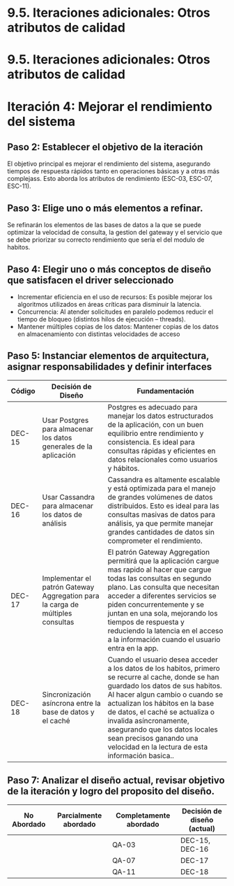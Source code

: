 # 9.5. Iteraciones adicionales: Otros atributos de calidad

# 9.5. Iteraciones adicionales: Otros atributos de calidad

# Iteración 4: Mejorar el rendimiento del sistema

## Paso 2: Establecer el objetivo de la iteración
El objetivo principal es mejorar el rendimiento del sistema, asegurando tiempos de respuesta rápidos tanto en operaciones básicas y a otras más complejass. Esto aborda los atributos de rendimiento (ESC-03, ESC-07, ESC-11).

## Paso 3: Elige uno o más elementos a refinar.
Se refinarán los elementos de las bases de datos a la que se puede optimizar la velocidad de consulta, la gestion del gateway y el servicio que se debe priorizar su correcto rendimiento que sería el del modulo de habitos.

## Paso 4: Elegir uno o más conceptos de diseño que satisfacen el driver seleccionado
- Incrementar eficiencia en el uso de recursos: Es posible mejorar los algoritmos utilizados en áreas críticas para disminuir la latencia.
- Concurrencia:  Al atender solicitudes en paralelo podemos reducir el tiempo de bloqueo (distintos hilos de ejecución – threads).
- Mantener múltiples copias de los datos: Mantener copias de los datos en almacenamiento con distintas velocidades de acceso


## Paso 5: Instanciar elementos de arquitectura, asignar responsabilidades y definir interfaces
| **Código** | **Decisión de Diseño** | **Fundamentación** |
|------------|------------------------|--------------------|
| DEC-15     | Usar Postgres para almacenar los datos generales de la aplicación | Postgres es adecuado para manejar los datos estructurados de la aplicación, con un buen equilibrio entre rendimiento y consistencia. Es ideal para consultas rápidas y eficientes en datos relacionales como usuarios y hábitos. |
| DEC-16     | Usar Cassandra para almacenar los datos de análisis | Cassandra es altamente escalable y está optimizada para el manejo de grandes volúmenes de datos distribuidos. Esto es ideal para las consultas masivas de datos para análisis, ya que permite manejar grandes cantidades de datos sin comprometer el rendimiento. |
| DEC-17     | Implementar el patrón Gateway Aggregation para la carga de múltiples consultas | El patrón Gateway Aggregation permitirá que la aplicación cargue mas rapido al hacer que cargue todas las consultas en segundo plano. Las consulta que necesitan acceder a diferentes servicios se piden concurrentemente y se juntan en una sola, mejorando los tiempos de respuesta y reduciendo la latencia en el acceso a la información cuando el usuario entra en la app.
| DEC-18     | Sincronización asíncrona entre la base de datos y el caché | Cuando el usuario desea acceder a los datos de los habitos, primero se recurre al cache, donde se han guardado los datos de sus habitos. Al hacer algun cambio o cuando se actualizan los hábitos en la base de datos, el caché se actualiza o invalida asíncronamente, asegurando que los datos locales sean precisos ganando una velocidad en la lectura de esta información basica..

## Paso 7: Analizar el diseño actual, revisar objetivo de la iteración y logro del proposito del diseño.
| **No Abordado** | **Parcialmente abordado** | **Completamente abordado** | **Decisión de diseño (actual)** |
|-----------------|---------------------------|----------------------------|---------------------------------|
|                 |                           | QA-03                      | DEC-15, DEC-16                  |
|                 |                           | QA-07                      | DEC-17                          |
|                 |                           | QA-11                      | DEC-18                          |
